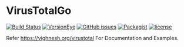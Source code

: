 # VirusTotalGo
[![Build Status](https://travis-ci.org/B-V-R/VirusTotal-API-2.0-Go.svg?branch=master)](https://travis-ci.org/B-V-R/VirusTotal-API-2.0-Go)
[![VersionEye](https://img.shields.io/versioneye/d/B-V-R/VirusTotal-API-2.0-Go.svg?style=flat-square)]()
[![GitHub issues](https://img.shields.io/github/issues/B-V-R/VirusTotal-API-2.0-Go.svg?style=flat-square)]()
[![Packagist](https://img.shields.io/packagist/dt/B-V-R/VirusTotal-API-2.0-Go.svg?style=flat-square)]()
[![license](https://img.shields.io/github/license/B-V-R/VirusTotal-API-2.0-Go.svg?style=flat-square)]()

Refer https://vighnesh.org/virustotal For Documentation and Examples.

